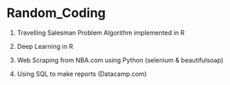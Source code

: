 # Random_Coding

1. Travelling Salesman Problem Algorithm implemented in R

2. Deep Learning in R

3. Web Scraping from NBA.com using Python (selenium & beautifulsoap)

4. Using SQL to make reports (Datacamp.com)
